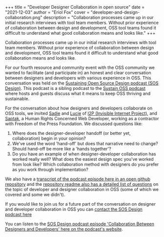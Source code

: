 +++
title = "Developer  Designer Collaboration in open source"
date = "2021-12-03"
author = "Eriol Fox"
cover = "developer-and-design-collaboration.png"
description = "Collaboration processes came up in our initial research interviews with tool team members.  Without prior experience of collaboration between design and development, OSS tool teams found it difficult to understand what good collaboration means and looks like."
+++

Collaboration processes came up in our initial research interviews with tool team members.  Without prior experience of collaboration between design and development, OSS tool teams found it difficult to understand what good collaboration means and looks like. 

For our fourth resource and community event with the OSS community we wanted to facilitate (and participate in) an honest and clear conversation between designers and developers with various experience in OSS. This conversation was held on the [Sustaining Open Source Design podcast (SOS Design)](https://sosdesign.sustainoss.org/). This podcast is a sibling podcast to the [Sustain OSS podcast](https://podcast.sustainoss.org/) where hosts and guests discuss what it means to keep OSS thriving and sustainable. 

For the conversation about how designers and developers collaborate on OSS tools, we invited [Sadie](https://github.com/Shoalsteed) and [Lucie](https://luwuxu.com/) of [I2P (Invisible Internet Project)](https://geti2p.net/en/), and [Saptak](https://saptaks.website/), a Human Rights Concerned Web Developer, working as a contractor with Freedom of the Press Foundation. We discussed questions like:

1. Where does the designer-developer handoff (or better yet, collaboration) begin in your opinion?
2. We've used the word 'hand-off' but does that narrative need to change? Should hand-off be more like a 'hands together'?
3. Do you have an example of when designer-developer collaboration has worked really well? What does the easiest design spec you've worked from look like? Which collaboration method with designers do you prefer as you work through implementation?


We also have a [transcript of the podcast episode here in an open github repository](https://github.com/sprblm/designer-developer-collaboration-in-OSS/blob/main/In-conversation-with-designers-and-developers-in-OSS-for-SOS-podcast.md) and the [repository readme also has a detailed list of questions](https://github.com/sprblm/designer-developer-collaboration-in-OSS) on the topic of developer and designer collaboration in OSS (some of which we covered and some we didn't).

If you would like to join us for a future part of the conversation on designer and developer collaboration in OSS you can [contact the SOS Design podcast here](https://discourse.sustainoss.org/t/design-ux-working-group/348)

You can listen to the [SOS Design podcast episode 'Collaboration Between Designers and Developers' here on the podcast's website](https://sosdesign.sustainoss.org/18).

